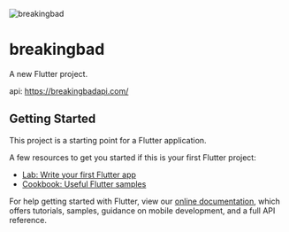 ![breakingbad](https://user-images.githubusercontent.com/19355418/95139159-7fffbf80-0774-11eb-81bc-432f1c2c2fe1.gif)

# breakingbad

A new Flutter project.

api: https://breakingbadapi.com/
## Getting Started

This project is a starting point for a Flutter application.

A few resources to get you started if this is your first Flutter project:

- [Lab: Write your first Flutter app](https://flutter.dev/docs/get-started/codelab)
- [Cookbook: Useful Flutter samples](https://flutter.dev/docs/cookbook)

For help getting started with Flutter, view our
[online documentation](https://flutter.dev/docs), which offers tutorials,
samples, guidance on mobile development, and a full API reference.
